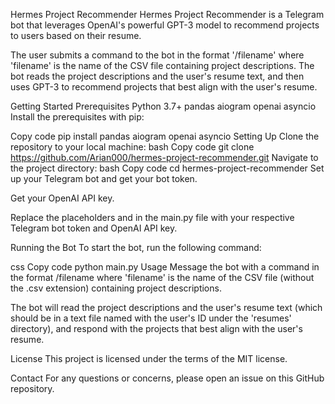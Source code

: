 Hermes Project Recommender
Hermes Project Recommender is a Telegram bot that leverages OpenAI's powerful GPT-3 model to recommend projects to users based on their resume.

The user submits a command to the bot in the format '/filename' where 'filename' is the name of the CSV file containing project descriptions. The bot reads the project descriptions and the user's resume text, and then uses GPT-3 to recommend projects that best align with the user's resume.

Getting Started
Prerequisites
Python 3.7+
pandas
aiogram
openai
asyncio
Install the prerequisites with pip:

Copy code
pip install pandas aiogram openai asyncio
Setting Up
Clone the repository to your local machine:
bash
Copy code
git clone https://github.com/Arian000/hermes-project-recommender.git
Navigate to the project directory:
bash
Copy code
cd hermes-project-recommender
Set up your Telegram bot and get your bot token.

Get your OpenAI API key.

Replace the placeholders <TELEGRAM-BOT-TOKEN> and <OPENAI-API-KEY> in the main.py file with your respective Telegram bot token and OpenAI API key.

Running the Bot
To start the bot, run the following command:

css
Copy code
python main.py
Usage
Message the bot with a command in the format /filename where 'filename' is the name of the CSV file (without the .csv extension) containing project descriptions.

The bot will read the project descriptions and the user's resume text (which should be in a text file named with the user's ID under the 'resumes' directory), and respond with the projects that best align with the user's resume.

License
This project is licensed under the terms of the MIT license.

Contact
For any questions or concerns, please open an issue on this GitHub repository.
